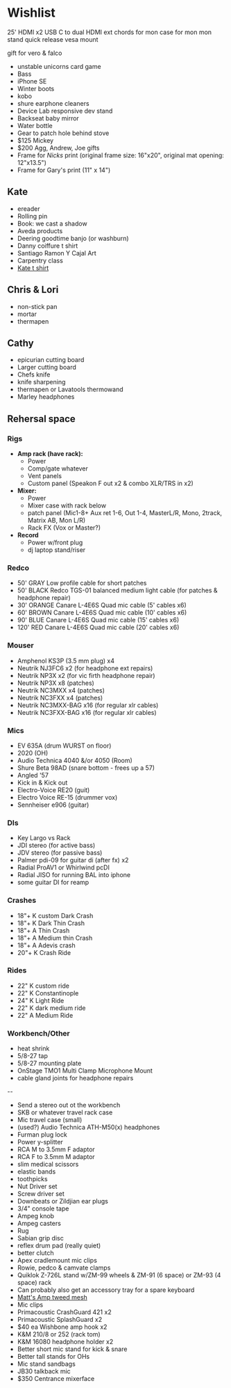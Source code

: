 # Wishlist

25' HDMI x2
USB C to dual HDMI
ext chords for mon
case for mon
mon stand
quick release vesa mount





gift for vero & falco


- unstable unicorns card game
- Bass
- iPhone SE
- Winter boots
- kobo
- shure earphone cleaners
- Device Lab responsive dev stand
- Backseat baby mirror
- Water bottle
- Gear to patch hole behind stove
- $125 Mickey
- $200 Agg, Andrew, Joe gifts
- Frame for _Nicks_ print (original frame size: 16"x20", original mat opening: 12"x13.5")
- Frame for Gary's print (11" x 14")

## Kate

- ereader
- Rolling pin
- Book: we cast a shadow
- Aveda products
- Deering goodtime banjo (or washburn)
- Danny coiffure t shirt
- Santiago Ramon Y Cajal Art
- Carpentry class
- [Kate t shirt](https://www.stayhomeclub.ca/collections/spring-2019/products/stfu-loose-tee)

## Chris & Lori

- non-stick pan
- mortar
- thermapen

## Cathy

- epicurian cutting board
- Larger cutting board
- Chefs knife
- knife sharpening
- thermapen or Lavatools thermowand
- Marley headphones

## Rehersal space

### Rigs

- **Amp rack (have rack):**
  - Power
  - Comp/gate whatever
  - Vent panels
  - Custom panel (Speakon F out x2 & combo XLR/TRS in x2)
- **Mixer:**
  - Power
  - Mixer case with rack below
  - patch panel (Mic1-8+ Aux ret 1-6, Out 1-4, MasterL/R, Mono, 2track, Matrix AB, Mon L/R)
  - Rack FX (Vox or Master?)
- **Record**
  - Power w/front plug
  - dj laptop stand/riser

### Redco

- 50' GRAY Low profile cable for short patches
- 50' BLACK Redco TGS-01 balanced medium light cable (for patches & headphone repair)
- 30' ORANGE Canare L-4E6S Quad mic cable (5' cables x6)
- 60' BROWN Canare L-4E6S Quad mic cable (10' cables x6)
- 90' BLUE Canare L-4E6S Quad mic cable (15' cables x6)
- 120' RED Canare L-4E6S Quad mic cable (20' cables x6)

### Mouser

- Amphenol KS3P (3.5 mm plug) x4
- Neutrik NJ3FC6 x2 (for headphone ext repairs)
- Neutrik NP3X x2 (for vic firth headphone repair)
- Neutrik NP3X x8 (patches)
- Neutrik NC3MXX x4 (patches)
- Neutrik NC3FXX x4 (patches)
- Neutrik NC3MXX-BAG x16 (for regular xlr cables)
- Neutrik NC3FXX-BAG x16 (for regular xlr cables)

### Mics

- EV 635A (drum WURST on floor)
- 2020 (OH)
- Audio Technica 4040 &/or 4050 (Room)
- Shure Beta 98AD (snare bottom - frees up a 57)
- Angled '57
- Kick in & Kick out
- Electro-Voice RE20 (guit)
- Electro Voice RE-15 (drummer vox)
- Sennheiser e906 (guitar)

### DIs

- Key Largo vs Rack
- JDI stereo (for active bass)
- JDV stereo (for passive bass)
- Palmer pdi-09 for guitar di (after fx) x2
- Radial ProAV1 or Whirlwind pcDI
- Radial JISO for running BAL into iphone
- some guitar DI for reamp

### Crashes

- 18"+ K custom Dark Crash
- 18"+ K Dark Thin Crash
- 18"+ A Thin Crash
- 18"+ A Medium thin Crash
- 18"+ A Adevis crash
- 20"+ K Crash Ride

### Rides

- 22" K custom ride
- 22" K Constantinople
- 24" K Light Ride
- 22" K dark medium ride
- 22" A Medium Ride

### Workbench/Other

- heat shrink
- 5/8-27 tap
- 5/8-27 mounting plate
- OnStage TMO1 Multi Clamp Microphone Mount
- cable gland joints for headphone repairs

--

- Send a stereo out ot the workbench
- SKB or whatever travel rack case
- Mic travel case (small)
- (used?) Audio Technica ATH-M50(x) headphones
- Furman plug lock
- Power y-splitter
- RCA M to 3.5mm F adaptor
- RCA F to 3.5mm M adaptor
- slim medical scissors
- elastic bands
- toothpicks
- Nut Driver set
- Screw driver set
- Downbeats or Zildjian ear plugs
- 3/4" console tape
- Ampeg knob
- Ampeg casters
- Rug
- Sabian grip disc
- reflex drum pad (really quiet)
- better clutch
- Apex cradlemount mic clips
- Rowie, pedco & camvate clamps
- Quiklok Z-726L stand w/ZM-99 wheels & ZM-91 (6 space) or ZM-93 (4 space) rack
- Can probably also get an accessory tray for a spare keyboard
- [Matt's Amp tweed mesh](https://nextgenguitars.ca/categories/cab-case-parts/grill-cloth-piping.html)
- Mic clips
- Primacoustic CrashGuard 421 x2
- Primacoustic SplashGuard x2
- $40 ea Wishbone amp hook x2
- K&M 210/8 or 252 (rack tom)
- K&M 16080 headphone holder x2
- Better short mic stand for kick & snare
- Better tall stands for OHs
- Mic stand sandbags
- JB30 talkback mic
- $350 Centrance mixerface
